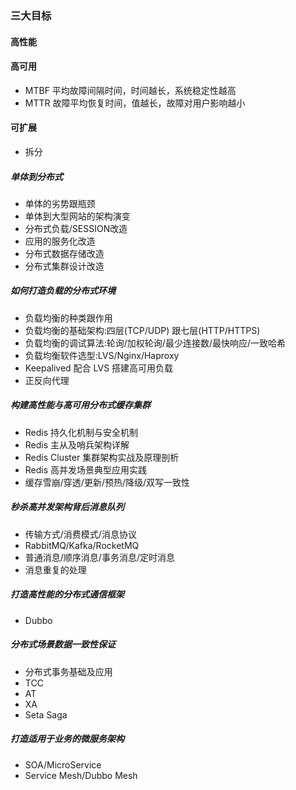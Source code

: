 ### 三大目标

#### 高性能

#### 高可用

- MTBF 平均故障间隔时间，时间越长，系统稳定性越高
- MTTR 故障平均恢复时间，值越长，故障对用户影响越小

#### 可扩展

- 拆分

##### 单体到分布式

- 单体的劣势跟瓶颈
- 单体到大型网站的架构演变 
- 分布式负载/SESSION改造
- 应用的服务化改造 
- 分布式数据存储改造 
- 分布式集群设计改造 

##### 如何打造负载的分布式环境 

- 负载均衡的种类跟作用
- 负载均衡的基础架构:四层(TCP/UDP) 跟七层(HTTP/HTTPS)
- 负载均衡的调试算法:轮询/加权轮询/最少连接数/最快响应/一致哈希
- 负载均衡软件选型:LVS/Nginx/Haproxy
- Keepalived 配合 LVS 搭建高可用负载
- 正反向代理  

##### 构建高性能与高可用分布式缓存集群

- Redis 持久化机制与安全机制 
- Redis 主从及哨兵架构详解
- Redis Cluster 集群架构实战及原理剖析
- Redis 高并发场景典型应用实践
- 缓存雪崩/穿透/更新/预热/降级/双写一致性

##### 秒杀高并发架构背后消息队列 

- 传输方式/消费模式/消息协议 
- RabbitMQ/Kafka/RocketMQ
- 普通消息/顺序消息/事务消息/定时消息
- 消息重复的处理

##### 打造高性能的分布式通信框架 

- Dubbo 

##### 分布式场景数据一致性保证

- 分布式事务基础及应用
- TCC
- AT
- XA
- Seta Saga

##### 打造适用于业务的微服务架构 

- SOA/MicroService
- Service Mesh/Dubbo Mesh
